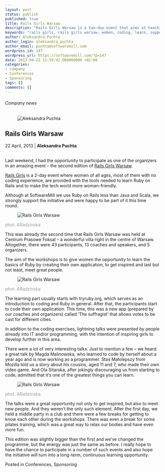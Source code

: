 ```yaml
---
layout: post
status: publish
published: true
title: Rails Girls Warsaw
description: "Rails Girls Warsaw is a two-day event that aims at teaching women how to code. This year SoftwareMill sponsored the event in Warsaw."
keywords: "rails girls, rails girls warsaw, women, coding, learn, support, ruby on rails"
author: Aleksandra Puchta
author_login: aleksandra_puchta
author_email: puchta@softwaremill.com
wordpress_id: 147
wordpress_url: https://softwaremill.com/?p=147
date: 2013-04-22 11:59:42.000000000 +02:00
categories:
- company
- Conferences
- Sponsoring
tags: []
comments: []
---
```


<h6>Company news</h6>
<div class="post-header clearfix">
<figure><div class="image"><img src="https://softwaremill.com/wp-content/uploads/2013/04/puchta.jpg" alt="Aleksandra Puchta"></div></figure><div class="title">
<h2 class="font-dark-blue font-normal">Rails Girls Warsaw</h2>22 April, 2013 | <b>Aleksandra Puchta</b><br><br>
</div>
</div>
<div class="post-rows">
<div class="text">
<p>Last weekend, I had the opportunity to participate as one of the organizers in an amazing event – the second edition of <a title="Rails Girls Warsaw" href="http://railsgirls.com/warsaw">Rails Girls Warsaw</a>.</p>
<p><a title="Rails Girls" href="http://railsgirls.com/">Rails Girls</a> is a 2-day event where women of all ages, most of them with no coding experience, are provided with the tools needed to learn Ruby on Rails and to make the tech world more woman-friendly.</p>
<p>Although at SoftwareMill we use Ruby on Rails less than Java and Scala, we strongly support the initiative and were happy to be part of it this time round.</p>
</div>
<figure><img src="https://softwaremill.com/wp-content/uploads/2013/04/RailsGirlsWarsaw_ARadzinska_3.jpg" alt="Rails Girls Warsaw"></figure><div class="text">
<p><span style="color: #999999;">phot. ARadzinska</span></p>
<p>This was already the second time that Rails Girls Warsaw was held at Centrum Prasowe Foksal – a wonderful villa right in the centre of Warsaw. Altogether, there were 43 participants, 13 coaches and speakers, and 5 organizers.</p>
<p>The aim of the workshops is to give women the opportunity to learn the basics of Ruby by creating their own application, to get inspired and last but not least, meet great people.</p>
</div>
<figure><img src="https://softwaremill.com/wp-content/uploads/2013/04/RailsGirlsWarsaw_photARadzinska_2.jpg" alt="Rails Girls Warsaw"></figure><div class="text">
<p><span style="color: #999999;">phot. ARadzinska</span></p>
<p>The learning part usually starts with tryruby.org, which serves as an introduction to coding and Ruby in general. After that, the participants start to code their own application. This time, this was a new app (prepared by our coaches and organizers) called ‘The suffragist’ that allows votes to be cast for different cities.</p>
<p>In addition to the coding exercises, lightning talks were presented by people already into IT and/or programming, with the intention of inspiring girls to develop further in this area.</p>
<p>There were a lot of very interesting talks. Just to mention a few – we heard a great talk by Magda Malinowska, who learned to code by herself about a year ago and is now working as a programmer. Staś Małolepszy from Mozilla told us a story about his cousins, aged 11 and 7, who made their own video game. And Ola Sitarska, after jokingly discouraging us from starting to code, admitted that it’s one of the greatest things you can learn.</p>
</div>
<figure><img src="https://softwaremill.com/wp-content/uploads/2013/04/RailsGirlsWarsaw_phot.ARadzinska_1.jpg" alt="Rails Girls Warsaw"></figure><div class="text">
<p><span style="color: #999999;">phot. ARadzinska</span></p>
<p>The talks were a great opportunity not only to get inspired, but also to meet new people. And they weren’t the only such element. After the first day, we held a middle party in a club and there were a few breaks for getting to know each other during the workshops. There was even a break for some pilates training, which was a great way to relax our bodies and have even more fun.</p>
<p>This edition was slightly bigger than the first and we’ve changed the programme, but the energy was just the same as before. I really hope to have the chance to participate in a number of such events and also hope the initiative will turn into a long-term, continuous learning opportunity.</p>
</div>
</div>
<div class="post-footer">Posted in Conferences, Sponsoring</div>
